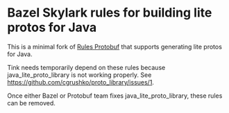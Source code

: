 # Bazel Skylark rules for building lite protos for Java

This is a minimal fork of [Rules Protobuf](https://github.com/pubref/rules_protobuf)
that supports generating lite protos for Java.

Tink needs temporarily depend on these rules because java_lite_proto_library is
not working properly. See https://github.com/cgrushko/proto_library/issues/1.

Once either Bazel or Protobuf team fixes java_lite_proto_library, these rules
can be removed.
